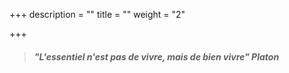 +++
description = ""
title = ""
weight = "2"

+++
> ##### "L'essentiel n'est pas de vivre, mais de bien vivre" Platon